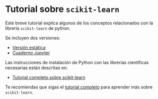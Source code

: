 # Tutorial sobre `scikit-learn`
Este breve tutorial explica algunos de los conceptos relacionados con la librería `scikit-learn` de python.

Se incluyen dos versiones:

- [Versión estática](tutorial.md)
- [Cuaderno Jupyter](tutorial.ipynb)

Las instrucciones de instalación de Python con las librerías científicas necesarias están descritas en:

- [Tutorial completo sobre scikit-learn](https://github.com/pagutierrez/tutorial-sklearn)

Te recomiendas que sigas el [tutorial completo](https://github.com/pagutierrez/tutorial-sklearn) para aprender más sobre `scikit-learn`.
